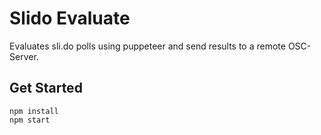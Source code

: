# Slido Evaluate

Evaluates sli.do polls using puppeteer and send results to a remote OSC-Server.

## Get Started

```
npm install
npm start
```